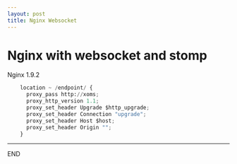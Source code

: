 ```yaml
---
layout: post
title: Nginx Websocket
---
```


# Nginx with websocket and stomp

Nginx 1.9.2

```python
    location ~ /endpoint/ {
      proxy_pass http://xoms;
      proxy_http_version 1.1;
      proxy_set_header Upgrade $http_upgrade;
      proxy_set_header Connection "upgrade";
      proxy_set_header Host $host;
      proxy_set_header Origin "";
    }
```

---
END